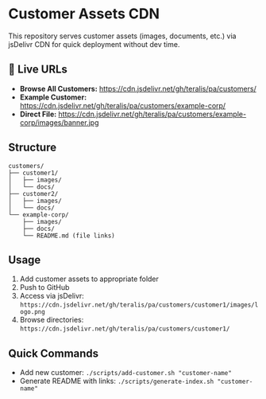 # Customer Assets CDN

This repository serves customer assets (images, documents, etc.) via jsDelivr CDN for quick deployment without dev time.

## 🚀 Live URLs

- **Browse All Customers:** https://cdn.jsdelivr.net/gh/teralis/pa/customers/
- **Example Customer:** https://cdn.jsdelivr.net/gh/teralis/pa/customers/example-corp/
- **Direct File:** https://cdn.jsdelivr.net/gh/teralis/pa/customers/example-corp/images/banner.jpg

## Structure

```
customers/
├── customer1/
│   ├── images/
│   └── docs/
├── customer2/
│   ├── images/
│   └── docs/
└── example-corp/
    ├── images/
    ├── docs/
    └── README.md (file links)
```

## Usage

1. Add customer assets to appropriate folder
2. Push to GitHub
3. Access via jsDelivr: `https://cdn.jsdelivr.net/gh/teralis/pa/customers/customer1/images/logo.png`
4. Browse directories: `https://cdn.jsdelivr.net/gh/teralis/pa/customers/customer1/`

## Quick Commands

- Add new customer: `./scripts/add-customer.sh "customer-name"`
- Generate README with links: `./scripts/generate-index.sh "customer-name"`